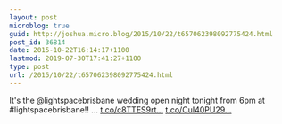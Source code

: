 ```yaml
---
layout: post
microblog: true
guid: http://joshua.micro.blog/2015/10/22/t657062398092775424.html
post_id: 36814
date: 2015-10-22T16:14:17+1100
lastmod: 2019-07-30T17:41:27+1100
type: post
url: /2015/10/22/t657062398092775424.html
---
```

It's the @lightspacebrisbane wedding open night tonight from 6pm at #lightspacebrisbane!! … [t.co/c8TTES9rt...](https://t.co/c8TTES9rt3) [t.co/CuI40PU29...](https://t.co/CuI40PU29c)
